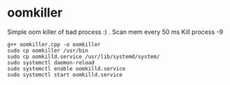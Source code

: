 # oomkiller
Simple oom killer of bad process :) .
Scan mem every 50 ms
Kill process -9

```
g++ oomkiller.cpp -o oomkiller
sudo cp oomkiller /usr/bin
sudo cp oomkilld.service /usr/lib/systemd/system/
sudo systemctl daemon-reload
sudo systemctl enable oomkilld.service
sudo systemctl start oomkilld.service
```
